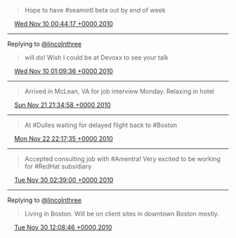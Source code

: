 > Hope to have #seamintl beta out by end of week

<img src="/images/twitter/media/tweet.ico" width="12" /> [Wed Nov 10 00:44:17 +0000 2010](https://twitter.com/kenfinnigan/status/2159575558004736)

----

Replying to [@lincolnthree](https://twitter.com/lincolnthree/status/2162283329363968)

> will do! Wish I could be at Devoxx to see your talk

<img src="/images/twitter/media/tweet.ico" width="12" /> [Wed Nov 10 01:09:36 +0000 2010](https://twitter.com/kenfinnigan/status/2165944776392705)

----

> Arrived in McLean, VA for job interview Monday. Relaxing in hotel

<img src="/images/twitter/media/tweet.ico" width="12" /> [Sun Nov 21 21:34:58 +0000 2010](https://twitter.com/kenfinnigan/status/6460585147375616)

----

> At #Dulles waiting for delayed flight back to #Boston

<img src="/images/twitter/media/tweet.ico" width="12" /> [Mon Nov 22 22:17:35 +0000 2010](https://twitter.com/kenfinnigan/status/6833699974807552)

----

> Accepted consulting job with #Amentra! Very excited to be working for #RedHat subsidiary

<img src="/images/twitter/media/tweet.ico" width="12" /> [Tue Nov 30 02:39:00 +0000 2010](https://twitter.com/kenfinnigan/status/9436201597542401)

----

Replying to [@lincolnthree](https://twitter.com/lincolnthree/status/9492276426313729)

> Living in Boston. Will be on client sites in downtown Boston mostly.

<img src="/images/twitter/media/tweet.ico" width="12" /> [Tue Nov 30 12:08:46 +0000 2010](https://twitter.com/kenfinnigan/status/9579586836766720)